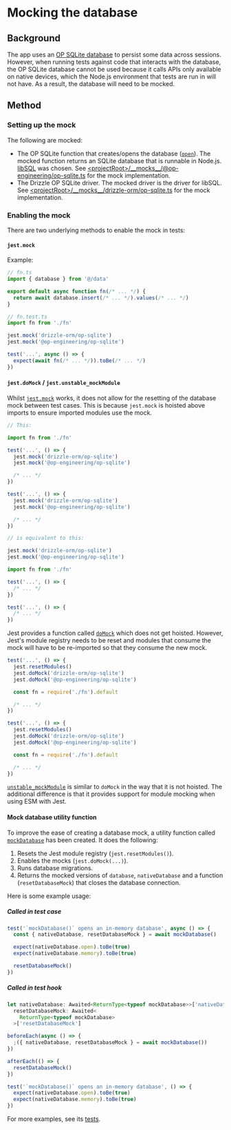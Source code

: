 # Mocking the database

## Background

The app uses an [OP SQLite database](https://ospfranco.notion.site/OP-SQLite-Documentation-a279a52102464d0cb13c3fa230d2f2dc) to persist some data across sessions. However, when running tests against code that interacts with the database, the OP SQLite database cannot be used because it calls APIs only available on native devices, which the Node.js environment that tests are run in will not have. As a result, the database will need to be mocked.

## Method

### Setting up the mock

The following are mocked:

- The OP SQLite function that creates/opens the database ([`open`](https://ospfranco.notion.site/API-1a39b6bb3eb74eb893d640c8c3459362#032e106271f64ada9ccfb4910384c9e9)). The mocked function returns an SQLite database that is runnable in Node.js. [libSQL](https://github.com/tursodatabase/libsql-client-ts/) was chosen. See [\<projectRoot\>/\_\_mocks\_\_/@op-engineering/op-sqlite.ts](../../../__mocks__/@op-engineering/op-sqlite.ts) for the mock implementation.
- The Drizzle OP SQLite driver. The mocked driver is the driver for libSQL. See [\<projectRoot\>/\_\_mocks\_\_/drizzle-orm/op-sqlite.ts](../../../__mocks__/drizzle-orm/op-sqlite.ts) for the mock implementation.

### Enabling the mock

There are two underlying methods to enable the mock in tests:

#### `jest.mock`

Example:

```typescript
// fn.ts
import { database } from '@/data'

export default async function fn(/* ... */) {
  return await database.insert(/* ... */).values(/* ... */)
}

// fn.test.ts
import fn from './fn'

jest.mock('drizzle-orm/op-sqlite')
jest.mock('@op-engineering/op-sqlite')

test('...', async () => {
  expect(await fn(/* ... */)).toBe(/* ... */)
})
```

#### `jest.doMock` / `jest.unstable_mockModule`

Whilst [`jest.mock`](https://jestjs.io/docs/jest-object#jestmockmodulename-factory-options) works, it does not allow for the resetting of the database mock between test cases. This is because `jest.mock` is hoisted above imports to ensure imported modules use the mock.

```typescript
// This:

import fn from './fn'

test('...', () => {
  jest.mock('drizzle-orm/op-sqlite')
  jest.mock('@op-engineering/op-sqlite')

  /* ... */
})

test('...', () => {
  jest.mock('drizzle-orm/op-sqlite')
  jest.mock('@op-engineering/op-sqlite')

  /* ... */
})

// is equivalent to this:

jest.mock('drizzle-orm/op-sqlite')
jest.mock('@op-engineering/op-sqlite')

import fn from './fn'

test('...', () => {
  /* ... */
})

test('...', () => {
  /* ... */
})
```

Jest provides a function called [`doMock`](https://jestjs.io/docs/jest-object#jestdomockmodulename-factory-options) which does not get hoisted. However, Jest's module registry needs to be reset and modules that consume the mock will have to be re-imported so that they consume the new mock.

```typescript
test('...', () => {
  jest.resetModules()
  jest.doMock('drizzle-orm/op-sqlite')
  jest.doMock('@op-engineering/op-sqlite')

  const fn = require('./fn').default

  /* ... */
})

test('...', () => {
  jest.resetModules()
  jest.doMock('drizzle-orm/op-sqlite')
  jest.doMock('@op-engineering/op-sqlite')

  const fn = require('./fn').default

  /* ... */
})
```

[`unstable_mockModule`](https://jestjs.io/docs/ecmascript-modules) is similar to `doMock` in the way that it is not hoisted. The additional difference is that it provides support for module mocking when using ESM with Jest.

#### Mock database utility function

To improve the ease of creating a database mock, a utility function called [`mockDatabase`](./index.ts) has been created. It does the following:

1. Resets the Jest module registry (`jest.resetModules()`).
2. Enables the mocks (`jest.doMock(...)`).
3. Runs database migrations.
4. Returns the mocked versions of `database`, `nativeDatabase` and a function (`resetDatabaseMock`) that closes the database connection.

Here is some example usage:

##### Called in test case

```typescript
test('`mockDatabase()` opens an in-memory database', async () => {
  const { nativeDatabase, resetDatabaseMock } = await mockDatabase()

  expect(nativeDatabase.open).toBe(true)
  expect(nativeDatabase.memory).toBe(true)

  resetDatabaseMock()
})
```

##### Called in test hook

```typescript
let nativeDatabase: Awaited<ReturnType<typeof mockDatabase>>['nativeDatabase'],
  resetDatabaseMock: Awaited<
    ReturnType<typeof mockDatabase>
  >['resetDatabaseMock']

beforeEach(async () => {
  ;({ nativeDatabase, resetDatabaseMock } = await mockDatabase())
})

afterEach(() => {
  resetDatabaseMock()
})

test('`mockDatabase()` opens an in-memory database', () => {
  expect(nativeDatabase.open).toBe(true)
  expect(nativeDatabase.memory).toBe(true)
})
```

For more examples, see its [tests](./index.test.ts).
